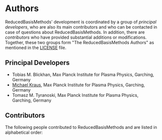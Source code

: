 # Authors

ReducedBasisMethods' development is coordinated by a group of *principal developers*, who are also its main contributors and who can be contacted in case of questions about ReducedBasisMethods. In addition, there are *contributors* who have provided substantial additions or modifications. Together, these two groups form "The ReducedBasisMethods Authors" as mentioned in the [LICENSE](LICENSE.md) file.

## Principal Developers

* Tobias M. Blickhan,
  Max Planck Institute for Plasma Physics, Garching, Germany
* [Michael Kraus](https://www.michael-kraus.org/),
  Max Planck Institute for Plasma Physics, Garching, Germany
* Tomasz M. Tyranoski,
  Max Planck Institute for Plasma Physics, Garching, Germany

## Contributors

The following people contributed to ReducedBasisMethods and are listed in alphabetical order:

